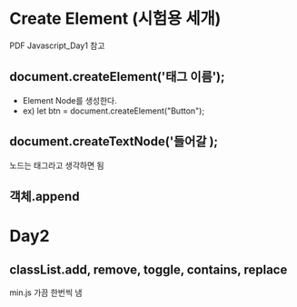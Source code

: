# Create Element (시험용 세개)
PDF Javascript_Day1 참고

## document.createElement('태그 이름');
- Element Node를 생성한다.
- ex) let btn = document.createElement("Button");

## document.createTextNode('들어갈 );
노드는 태그라고 생각하면 됨

## 객체.append

# Day2
## classList.add, remove, toggle, contains, replace

min.js 가끔 한번씩 냄